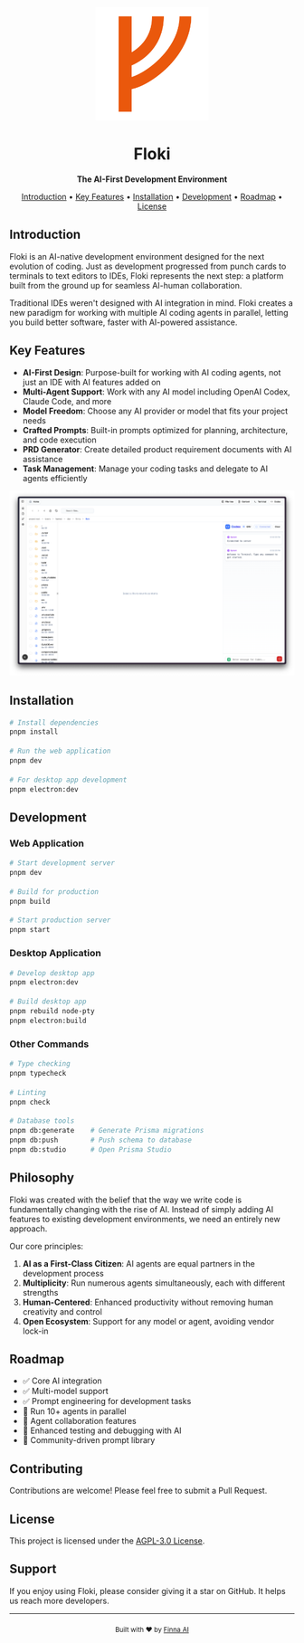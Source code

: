 <div align="center">
  <img src="public/fehu-colored.png" alt="Floki Logo" width="200"/>
  <h1>Floki</h1>
  <p><strong>The AI-First Development Environment</strong></p>
  
  <p>
    <a href="#introduction">Introduction</a> •
    <a href="#key-features">Key Features</a> •
    <a href="#installation">Installation</a> •
    <a href="#development">Development</a> •
    <a href="#roadmap">Roadmap</a> •
    <a href="#license">License</a>
  </p>
</div>

## Introduction

Floki is an AI-native development environment designed for the next evolution of coding. Just as development progressed from punch cards to terminals to text editors to IDEs, Floki represents the next step: a platform built from the ground up for seamless AI-human collaboration.

Traditional IDEs weren't designed with AI integration in mind. Floki creates a new paradigm for working with multiple AI coding agents in parallel, letting you build better software, faster with AI-powered assistance.

## Key Features

- **AI-First Design**: Purpose-built for working with AI coding agents, not just an IDE with AI features added on
- **Multi-Agent Support**: Work with any AI model including OpenAI Codex, Claude Code, and more
- **Model Freedom**: Choose any AI provider or model that fits your project needs
- **Crafted Prompts**: Built-in prompts optimized for planning, architecture, and code execution
- **PRD Generator**: Create detailed product requirement documents with AI assistance
- **Task Management**: Manage your coding tasks and delegate to AI agents efficiently

![](/public/floki-dev1.png)

## Installation

```bash
# Install dependencies
pnpm install

# Run the web application
pnpm dev

# For desktop app development
pnpm electron:dev
```

## Development

### Web Application

```bash
# Start development server
pnpm dev

# Build for production
pnpm build

# Start production server
pnpm start
```

### Desktop Application

```bash
# Develop desktop app
pnpm electron:dev

# Build desktop app
pnpm rebuild node-pty
pnpm electron:build
```

### Other Commands

```bash
# Type checking
pnpm typecheck

# Linting
pnpm check

# Database tools
pnpm db:generate    # Generate Prisma migrations
pnpm db:push        # Push schema to database
pnpm db:studio      # Open Prisma Studio
```

## Philosophy

Floki was created with the belief that the way we write code is fundamentally changing with the rise of AI. Instead of simply adding AI features to existing development environments, we need an entirely new approach.

Our core principles:

1. **AI as a First-Class Citizen**: AI agents are equal partners in the development process
2. **Multiplicity**: Run numerous agents simultaneously, each with different strengths
3. **Human-Centered**: Enhanced productivity without removing human creativity and control
4. **Open Ecosystem**: Support for any model or agent, avoiding vendor lock-in

## Roadmap

- ✅ Core AI integration
- ✅ Multi-model support
- ✅ Prompt engineering for development tasks
- 🔄 Run 10+ agents in parallel
- 🔄 Agent collaboration features
- 🔄 Enhanced testing and debugging with AI
- 🔄 Community-driven prompt library

## Contributing

Contributions are welcome! Please feel free to submit a Pull Request.

## License

This project is licensed under the [AGPL-3.0 License](LICENSE).

## Support

If you enjoy using Floki, please consider giving it a star on GitHub. It helps us reach more developers.

---

<div align="center">
  <sub>Built with ❤️ by <a href="https://finna.ai">Finna AI</a></sub>
</div>
